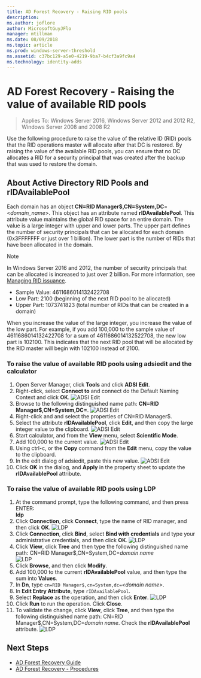 ```yaml
---
title: AD Forest Recovery - Raising RID pools
description:
ms.author: joflore
author: MicrosoftGuyJFlo
manager: mtillman
ms.date: 08/09/2018
ms.topic: article
ms.prod: windows-server-threshold
ms.assetid: c37bc129-a5e0-4219-9ba7-b4cf3a9fc9a4
ms.technology: identity-adds
---
```

# AD Forest Recovery - Raising the value of available RID pools 

>Applies To: Windows Server 2016, Windows Server 2012 and 2012 R2, Windows Server 2008 and 2008 R2

Use the following procedure to raise the value of the relative ID (RID) pools that the RID operations master will allocate after that DC is restored. By raising the value of the available RID pools, you can ensure that no DC allocates a RID for a security principal that was created after the backup that was used to restore the domain. 

## About Active Directory RID Pools and rIDAvailablePool

Each domain has an object **CN=RID Manager$,CN=System,DC**=<*domain_name*>. This object has an attribute named **rIDAvailablePool**. This attribute value maintains the global RID space for an entire domain. The value is a large integer with upper and lower parts. The upper part defines the number of security principals that can be allocated for each domain (0x3FFFFFFF or just over 1 billion). The lower part is the number of RIDs that have been allocated in the domain. 
  
> [!NOTE]
> In Windows Server 2016 and 2012, the number of security principals that can be allocated is increased to just over 2 billion. For more information, see [Managing RID issuance](https://technet.microsoft.com/library/jj574229.aspx). 
  
- Sample Value: 4611686014132422708  
- Low Part: 2100 (beginning of the next RID pool to be allocated)  
- Upper Part: 1073741823 (total number of RIDs that can be created in a domain)  
  
When you increase the value of the large integer, you increase the value of the low part. For example, if you add 100,000 to the sample value of 4611686014132422708 for a sum of 4611686014132522708, the new low part is 102100. This indicates that the next RID pool that will be allocated by the RID master will begin with 102100 instead of 2100. 
  
### To raise the value of available RID pools using adsiedit and the calculator

1. Open Server Manager, click **Tools** and click **ADSI Edit**.
2. Right-click, select **Connect to** and connect do the Default Naming Context and click **OK**.
   ![ADSI Edit](media/AD-Forest-Recovery-Raise-RID-Pool/adsi1.png) 
3. Browse to the following distinguished name path: **CN=RID Manager$,CN=System,DC=<domain name>**.
   ![ADSI Edit](media/AD-Forest-Recovery-Raise-RID-Pool/adsi2.png) 
3. Right-click and and select the properties of CN=RID Manager$. 
4. Select the attribute **rIDAvailablePool**, click **Edit**, and then copy the large integer value to the clipboard.
   ![ADSI Edit](media/AD-Forest-Recovery-Raise-RID-Pool/adsi3.png)  
5. Start calculator, and from the **View** menu, select **Scientific Mode**. 
6. Add 100,000 to the current value.
   ![ADSI Edit](media/AD-Forest-Recovery-Raise-RID-Pool/adsi4.png) 
7. Using ctrl-c, or the **Copy** command from the **Edit** menu, copy the value to the clipboard. 
8. In the edit dialog of adsiedit, paste this new value. 
   ![ADSI Edit](media/AD-Forest-Recovery-Raise-RID-Pool/adsi5.png) 
9. Click **OK** in the dialog, and **Apply** in the property sheet to update the **rIDAvailablePool** attribute. 
  
### To raise the value of available RID pools using LDP  
  
1. At the command prompt, type the following command, and then press ENTER:  
   **ldp**  
2. Click **Connection**, click **Connect**, type the name of RID manager, and then click **OK**. 
   ![LDP](media/AD-Forest-Recovery-Raise-RID-Pool/ldp1.png)
3. Click **Connection**, click **Bind**, select **Bind with credentials** and type your administrative credentials, and then click **OK**. 
   ![LDP](media/AD-Forest-Recovery-Raise-RID-Pool/ldp2.png)
4. Click **View**, click **Tree** and then type the following distinguished name path:  CN=RID Manager$,CN=System,DC=*domain name*  
   ![LDP](media/AD-Forest-Recovery-Raise-RID-Pool/ldp3.png)
5. Click **Browse**, and then click **Modify**. 
6. Add 100,000 to the current **rIDAvailablePool** value, and then type the sum into **Values**. 
7. In **Dn**, type `cn=RID Manager$,cn=System,dc=`*<domain name\>*. 
8. In **Edit Entry Attribute**, type `rIDAvailablePool`. 
9. Select **Replace** as the operation, and then click **Enter**.
   ![LDP](media/AD-Forest-Recovery-Raise-RID-Pool/ldp4.png) 
10. Click **Run** to run the operation. Click **Close**.
11. To validate the change, click **View**, click **Tree**, and then type the following distinguished name path:   CN=RID Manager$,CN=System,DC=*domain name*.   Check the **rIDAvailablePool** attribute. 
   ![LDP](media/AD-Forest-Recovery-Raise-RID-Pool/ldp5.png)

## Next Steps

- [AD Forest Recovery Guide](AD-Forest-Recovery-Guide.md)
- [AD Forest Recovery - Procedures](AD-Forest-Recovery-Procedures.md)
